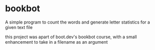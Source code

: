 # bookbot

A simple program to count the words and generate letter statistics for a given text file

this project was apart of boot.dev's bookbot course, with a small enhancement to take in a filename as an argument
